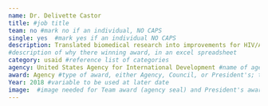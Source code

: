 ```yaml
---
name: Dr. Delivette Castor
title: #job title
team: no #mark no if an individual, NO CAPS
single: yes  #mark yes if an individual NO CAPS
description: Translated biomedical research into improvements for HIV/AIDS prevention programs. As a result of Dr. Castor’s scientific and technical leadership, the President’s Emergency Plan for AIDS Relief program conducted more than 15 million voluntary preventative procedures and supported the introduction and scale-up of preventative medication in 15 countries in sub-Saharan Africa.
#description of why there winning award, in an excel spreadsheet
category: usaid #reference list of categories
agency: United States Agency for International Development #name of agency, capitalize first letter of each name
award: Agency #type of award, either Agency, Council, or President's; this is case sensitive so make sure to match the options listed exactly. This section generates the format of the card
Year: 2018 #variable to be used at later date
image:  #image needed for Team award (agency seal) and President's award (headshot); leave empty if and individual Agency award
---
```

